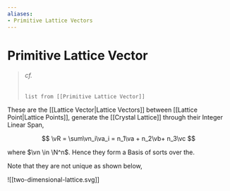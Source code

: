 ```yaml
---
aliases:
- Primitive Lattice Vectors
---
```


 # Primitive Lattice Vector

> ###### cf.
> ```dataview
> list from [[Primitive Lattice Vector]]
> ```

These are the [[Lattice Vector|Lattice Vectors]] between [[Lattice Point|Lattice Points]], generate the [[Crystal Lattice]] through their Integer Linear Span,

$$
\vR = \sum\vn_i\va_i = n_1\va + n_2\vb+ n_3\vc
$$

where $\vn \in \N^n$. Hence they form a Basis of sorts over the.

Note that they are not unique as shown below,

![[two-dimensional-lattice.svg]]
